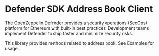 # Defender SDK Address Book Client

The OpenZeppelin Defender provides a security operations (SecOps) platform for Ethereum with built-in best practices. Development teams implement Defender to ship faster and minimize security risks.

This library provides methods related to address book. See Examples for usage.
